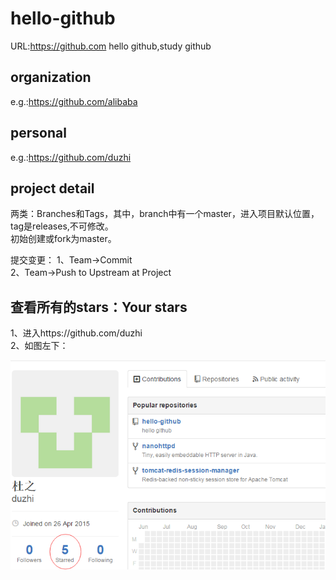# hello-github
URL:https://github.com
hello github,study github

## organization
e.g.:https://github.com/alibaba

## personal
e.g.:https://github.com/duzhi

## project detail
两类：Branches和Tags，其中，branch中有一个master，进入项目默认位置，tag是releases,不可修改。  
初始创建或fork为master。

提交变更：
1、Team->Commit  
2、Team->Push to Upstream at Project

## 查看所有的stars：Your stars
1、进入https://github.com/duzhi  
2、如图左下：  

![](stars.png)

